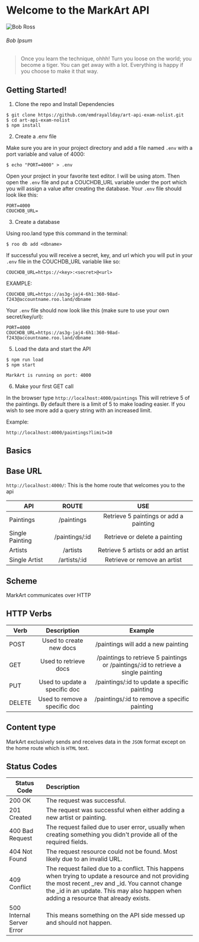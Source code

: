 # Welcome to the MarkArt API

![Bob Ross](https://www.biography.com/.image/t_share/MTI1NDg4NTg2MDAxODA1Mjgy/bob-ross-promojpg.jpg)

###### Bob Ipsum

> Once you learn the technique, ohhh! Turn you loose on the world; you become a tiger. You can get away with a lot. Everything is happy if you choose to make it that way.

## Getting Started!

1. Clone the repo and Install Dependencies

```
$ git clone https://github.com/emdrayallday/art-api-exam-nolist.git
$ cd art-api-exam-nolist
$ npm install
```

2. Create a .env file

Make sure you are in your project directory and add a file named `.env` with a port variable and value of 4000:

```
$ echo "PORT=4000" > .env
```

Open your project in your favorite text editor. I will be using atom. Then open the `.env` file and put a COUCHDB_URL variable under the port which you will assign a value after creating the database. Your `.env` file should look like this:

```
PORT=4000
COUCHDB_URL=
```

3. Create a database

Using roo.land type this command in the terminal:

```
$ roo db add <dbname>
```

If successful you will receive a secret, key, and url which you will put in your `.env` file in the COUCHDB_URL variable like so:

```
COUCHDB_URL=https://<key>:<secret>@<url>
```

EXAMPLE:

```
COUCHDB_URL=https://as3g-jaj4-6h1:360-98ad-f243@accountname.roo.land/dbname
```

Your `.env` file should now look like this (make sure to use your own secret/key/url):

```
PORT=4000
COUCHDB_URL=https://as3g-jaj4-6h1:360-98ad-f243@accountname.roo.land/dbname
```

5. Load the data and start the API

```
$ npm run load
$ npm start

MarkArt is running on port: 4000
```

6. Make your first GET call

In the browser type `http://localhost:4000/paintings`
This will retrieve 5 of the paintings. By default there is a limit of 5 to make loading easier. If you wish to see more add a query string with an increased limit.

Example:

```
http://localhost:4000/paintings?limit=10
```

## Basics

## Base URL

`http://localhost:4000/`: This is the home route that welcomes you to the api

| API             |     ROUTE      |                  USE                   |
| --------------- | :------------: | :------------------------------------: |
| Paintings       |   /paintings   | Retrieve 5 paintings or add a painting |
| Single Painting | /paintings/:id |     Retrieve or delete a painting      |
| Artists         |    /artists    |  Retrieve 5 artists or add an artist   |
| Single Artist   |  /artists/:id  |      Retrieve or remove an artist      |

## Scheme

MarkArt communicates over HTTP

## HTTP Verbs

| Verb   |          Description          |                                      Example                                       |
| ------ | :---------------------------: | :--------------------------------------------------------------------------------: |
| POST   |    Used to create new docs    |                         /paintings will add a new painting                         |
| GET    |     Used to retrieve docs     | /paintings to retrieve 5 paintings or /paintings/:id to retrieve a single painting |
| PUT    | Used to update a specific doc |                    /paintings/:id to update a specific painting                    |
| DELETE | Used to remove a specific doc |                    /paintings/:id to remove a specific painting                    |

## Content type

MarkArt exclusively sends and receives data in the `JSON` format except on the home route which is `HTML` text.

## Status Codes

| Status Code               | Description                                                                                                                                                                                                                                     |
| ------------------------- | :---------------------------------------------------------------------------------------------------------------------------------------------------------------------------------------------------------------------------------------------- |
| 200 OK                    | The request was successful.                                                                                                                                                                                                                     |
| 201 Created               | The request was successful when either adding a new artist or painting.                                                                                                                                                                         |
| 400 Bad Request           | The request failed due to user error, usually when creating something you didn't provide all of the required fields.                                                                                                                            |
| 404 Not Found             | The request resource could not be found. Most likely due to an invalid URL.                                                                                                                                                                     |
| 409 Conflict              | The request failed due to a conflict. This happens when trying to update a resource and not providing the most recent \_rev and \_id. You cannot change the \_id in an update. This may also happen when adding a resource that already exists. |
| 500 Internal Server Error | This means something on the API side messed up and should not happen.                                                                                                                                                                           |
